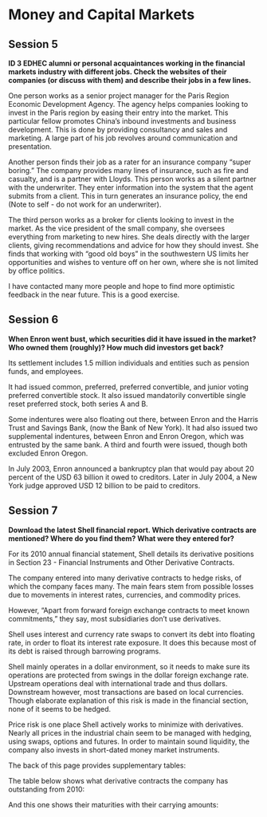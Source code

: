 # Money and Capital Markets

## Session 5

**ID 3 EDHEC alumni or personal acquaintances working in the financial markets industry with different jobs. Check the websites of their companies (or discuss with them) and describe their jobs in a few lines.**

One person works as a senior project manager for the Paris Region Economic Development Agency. The agency helps companies looking to invest in the Paris region by easing their entry into the market. This particular fellow promotes China’s inbound investments and business development. This is done by providing consultancy and sales and marketing. A large part of his job revolves around communication and presentation.

Another person finds their job as a rater for an insurance company “super boring.” The company provides many lines of insurance, such as fire and casualty, and is a partner with Lloyds. This person works as a silent partner with the underwriter. They enter information into the system that the agent submits from a client. This in turn generates an insurance policy, the end (Note to self - do not work for an underwriter).

The third person works as a broker for clients looking to invest in the market. As the vice president of the small company, she oversees everything from marketing to new hires. She deals directly with the larger clients, giving recommendations and advice for how they should invest. She finds that working with “good old boys” in the southwestern US limits her opportunities and wishes to venture off on her own, where she is not limited by office politics. 

I have contacted many more people and hope to find more optimistic feedback in the near future. This is a good exercise.

## Session 6

**When Enron went bust, which securities did it have issued in the market? Who owned them (roughly)? How much did investors get back?**

Its settlement includes 1.5 million individuals and entities such as pension funds, and employees.

It had issued common, preferred, preferred convertible, and junior voting preferred convertible stock. It also issued mandatorily convertible single reset preferred stock, both series A and B.

Some indentures were also floating out there, between Enron and the Harris Trust and Savings Bank, (now the Bank of New York). It had also issued two supplemental indentures, between Enron and Enron Oregon, which was entrusted by the same bank. A third and fourth were issued, though both excluded Enron Oregon.

In July 2003, Enron announced a bankruptcy plan that would pay about 20 percent of the USD 63 billion it owed to creditors. Later in July 2004, a New York judge approved USD 12 billion to be paid to creditors. 

## Session 7

**Download the latest Shell financial report. Which derivative contracts are mentioned? Where do you find them? What were they entered for?** 

For its 2010 annual financial statement, Shell details its derivative positions in Section 23 - Financial Instruments and Other Derivative Contracts.

The company entered into many derivative contracts to hedge risks, of which the company faces many. The main fears stem from possible losses due to movements in interest rates, currencies, and commodity prices. 

However, “Apart from forward foreign exchange contracts to meet known commitments,” they say, most subsidiaries don’t use derivatives.

Shell uses interest and currency rate swaps to convert its debt into floating rate, in order to float its interest rate exposure. It does this because most of its debt is raised through barrowing programs. 

Shell mainly operates in a dollar environment, so it needs to make sure its operations are protected from swings in the dollar foreign exchange rate. Upstream operations deal with international trade and thus dollars. Downstream however, most transactions are based on local currencies. Though elaborate explanation of this risk is made in the financial section, none of it seems to be hedged.

Price risk is one place Shell actively works to minimize with derivatives. Nearly all prices in the industrial chain seem to be managed with hedging, using swaps, options and futures. In order to maintain sound liquidity, the company also invests in short-dated money market instruments.

The back of this page provides supplementary tables:

The table below shows what derivative contracts the company has outstanding from 2010: 

And this one shows their maturities with their carrying amounts:

